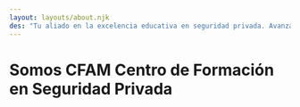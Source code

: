 ```yaml
---
layout: layouts/about.njk
des: "Tu aliado en la excelencia educativa en seguridad privada. Avanza en tu formación con nosotros, marcando el camino hacia un futuro profesional seguro y exitoso."
---
```

# Somos CFAM Centro de Formación en <span>Seguridad Privada</span>